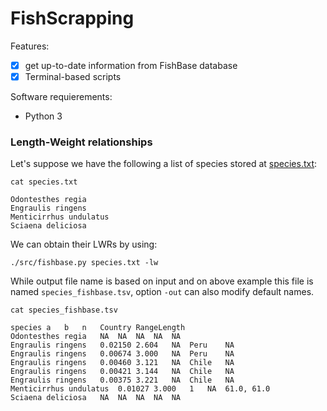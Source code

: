 # FishScrapping

Features:

- [x] get up-to-date information from FishBase database
- [x] Terminal-based scripts

Software requierements:
* Python 3


### Length-Weight relationships

Let's suppose we have the following a list of species stored at [species.txt](https://github.com/Ulises-Rosas/FishScrapping/blob/master/species.txt):

```Shell
cat species.txt
```
```
Odontesthes regia
Engraulis ringens
Menticirrhus undulatus
Sciaena deliciosa
```
We can obtain their LWRs by using:

```Shell
./src/fishbase.py species.txt -lw
```

While output file name is based on input and on above example this file is named `species_fishbase.tsv`, option `-out` can also modify default names. 

```Shell
cat species_fishbase.tsv
```
```
species	a	b	n	Country	RangeLength
Odontesthes regia	NA	NA	NA	NA	NA
Engraulis ringens	0.02150	2.604	NA	Peru	NA
Engraulis ringens	0.00674	3.000	NA	Peru	NA
Engraulis ringens	0.00460	3.121	NA	Chile	NA
Engraulis ringens	0.00421	3.144	NA	Chile	NA
Engraulis ringens	0.00375	3.221	NA	Chile	NA
Menticirrhus undulatus	0.01027	3.000	1	NA	61.0, 61.0
Sciaena deliciosa	NA	NA	NA	NA	NA
```

